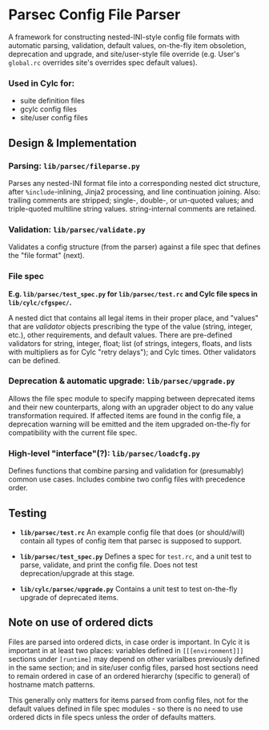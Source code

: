 # Parsec Config File Parser

A framework for constructing nested-INI-style config file formats with
automatic parsing, validation, default values, on-the-fly item
obsoletion, deprecation and upgrade, and site/user-style file override
(e.g. User's ``global.rc`` overrides site's overrides spec default values).

###  Used in Cylc for:

   * suite definition files
   * gcylc config files
   * site/user config files


## Design & Implementation

### Parsing: ``lib/parsec/fileparse.py``

Parses any nested-INI format file into a corresponding nested dict
structure, after ``%include``-inlining, Jinja2 processing, and line
continuation joining. Also: trailing comments are stripped; single-,
double-, or un-quoted values; and triple-quoted multiline string values.
string-internal comments are retained.

### Validation: ``lib/parsec/validate.py``

Validates a config structure (from the parser) against a file spec that
defines the "file format" (next).

### File spec

**E.g. ``lib/parsec/test_spec.py`` for ``lib/parsec/test.rc`` and Cylc file
specs in ``lib/cylc/cfgspec/``.**

A nested dict that contains all legal items in their proper place, and
"values" that are *validator* objects prescribing the type of the value
(string, integer, etc.), other requirements, and default values. There
are pre-defined validators for string, integer, float; list (of strings,
integers, floats, and lists with multipliers as for Cylc "retry
delays"); and Cylc times. Other validators can be defined.

### Deprecation & automatic upgrade: ``lib/parsec/upgrade.py``

Allows the file spec module to specify mapping between deprecated items
and their new counterparts, along with an upgrader object to do any
value transformation required.  If affected items are found in the
config file, a deprecation warning will be emitted and the item upgraded
on-the-fly for compatibility with the current file spec.

### High-level "interface"(?): ``lib/parsec/loadcfg.py``

Defines functions that combine parsing and validation for (presumably)
common use cases. Includes combine two config files with precedence order.

## Testing

  * **``lib/parsec/test.rc``**
    An example config file that does (or should/will) contain all types of
    config item that parsec is supposed to support.

  * **``lib/parsec/test_spec.py``**
    Defines a spec for ``test.rc``, and a unit test to parse, validate, and
    print the config file. Does not test deprecation/upgrade at this stage.

  * **``lib/cylc/parsec/upgrade.py``**
    Contains a unit test to test on-the-fly upgrade of deprecated items.

## Note on use of ordered dicts

Files are parsed into ordered dicts, in case order is important. In Cylc
it is important in at least two places: variables defined in
``[[[environment]]]`` sections under ``[runtime]`` may depend on other varialbes
previously defined in the same section; and in site/user config files,
parsed host sections need to remain ordered in case of an ordered hierarchy
(specific to general) of hostname match patterns.

This generally only matters for items parsed from config files, not for
the default values defined in file spec modules - so there is no need to
use ordered dicts in file specs unless the order of defaults matters.
